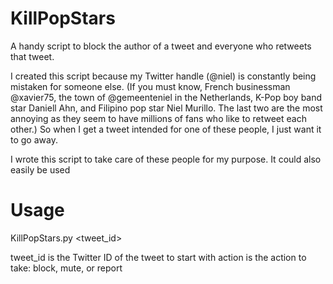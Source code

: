 # KillPopStars

A handy script to block the author of a tweet and everyone who retweets that tweet.

I created this script because my Twitter handle (@niel) is constantly being mistaken for someone else. (If you must know, French businessman @xavier75, the town of @gemeenteniel in the Netherlands, K-Pop boy band star Daniell Ahn, and Filipino pop star Niel Murillo. The last two are the most annoying as they seem to have millions of fans who like to retweet each other.) So when I get a tweet intended for one of these people, I just want it to go away.

I wrote this script to take care of these people for my purpose. It could also easily be used 

# Usage

KillPopStars.py <tweet_id> <action>

tweet_id is the Twitter ID of the tweet to start with
action is the action to take: block, mute, or report